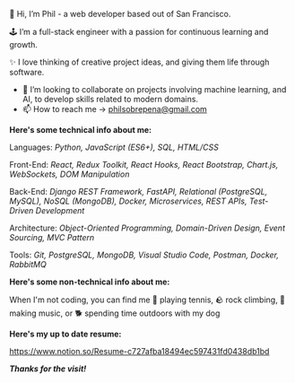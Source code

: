 👋 Hi, I’m Phil - a web developer based out of San Francisco.

🕹 I’m a full-stack engineer with a passion for continuous learning and growth.

✨ I love thinking of creative project ideas, and giving them life through software.

- 💞️ I’m looking to collaborate on projects involving machine learning, and AI, to develop skills related to modern domains.
- 📫 How to reach me -> philsobrepena@gmail.com

**Here's some technical info about me:**

Languages:
_Python, JavaScript (ES6+), SQL, HTML/CSS_

Front-End:
_React, Redux Toolkit, React Hooks, React Bootstrap, Chart.js, WebSockets, DOM Manipulation_

Back-End:
_Django REST Framework, FastAPI, Relational (PostgreSQL, MySQL), NoSQL (MongoDB), Docker, Microservices, REST APIs, Test-Driven Development_

Architecture:
_Object-Oriented Programming, Domain-Driven Design, Event Sourcing, MVC Pattern_

Tools:
_Git, PostgreSQL, MongoDB, Visual Studio Code, Postman, Docker, RabbitMQ_

**Here's some non-technical info about me:**

When I'm not coding, you can find me 
🎾 playing tennis, 
🪨 rock climbing, 
🎸  making music, 
or 
🐕 spending time outdoors with my dog

**Here's my up to date resume:**

https://www.notion.so/Resume-c727afba18494ec597431fd0438db1bd

_**Thanks for the visit!**_
